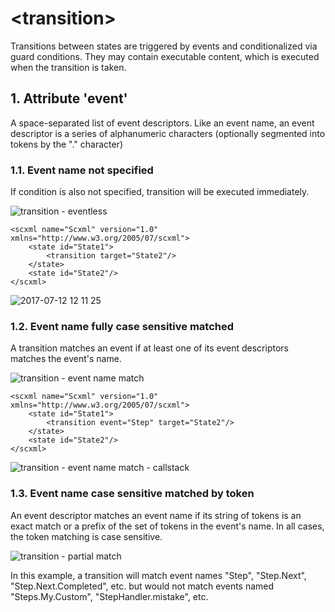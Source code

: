 # \<transition\>
Transitions between states are triggered by events and conditionalized via guard conditions. They may contain executable content, which is executed when the transition is taken.

## 1. Attribute 'event'
A space-separated list of event descriptors. Like an event name, an event descriptor is a series of alphanumeric characters (optionally segmented into tokens by the "." character)

### 1.1. Event name not specified
If condition is also not specified, transition will be executed immediately.

![transition - eventless](https://user-images.githubusercontent.com/18611095/28110547-6c42a9a2-66fb-11e7-950a-1ecfe38de867.png)

```
<scxml name="Scxml" version="1.0" xmlns="http://www.w3.org/2005/07/scxml">
	<state id="State1">
		<transition target="State2"/>
	</state>
	<state id="State2"/>
</scxml>
```

![2017-07-12 12 11 25](https://user-images.githubusercontent.com/18611095/28110712-e753ce14-66fb-11e7-8020-09b6114887f9.png)

### 1.2. Event name fully case sensitive matched
A transition matches an event if at least one of its event descriptors matches the event's name.

![transition - event name match](https://user-images.githubusercontent.com/18611095/28114420-82ae1088-6709-11e7-9b2c-8ba661f11bd8.png)

```
<scxml name="Scxml" version="1.0" xmlns="http://www.w3.org/2005/07/scxml">
	<state id="State1">
		<transition event="Step" target="State2"/>
	</state>
	<state id="State2"/>
</scxml>
```

![transition - event name match - callstack](https://user-images.githubusercontent.com/18611095/28114425-874255e6-6709-11e7-8109-4f26d0bd978b.png)

### 1.3. Event name case sensitive matched by token
An event descriptor matches an event name if its string of tokens is an exact match or a prefix of the set of tokens in the event's name. In all cases, the token matching is case sensitive.

![transition - partial match](https://user-images.githubusercontent.com/18611095/28201126-3c34b4e8-6878-11e7-9f87-6b5be9f74e8b.png)

In this example, a transition will match event names "Step", "Step.Next", "Step.Next.Completed", etc. but would not match events named "Steps.My.Custom", "StepHandler.mistake", etc.
